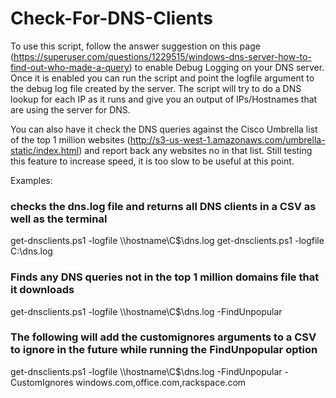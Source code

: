 # Check-For-DNS-Clients

To use this script, follow the answer suggestion on this page (https://superuser.com/questions/1229515/windows-dns-server-how-to-find-out-who-made-a-query) to enable Debug Logging on your DNS server. Once it is enabled you can run the script and point the logfile argument to the debug log file created by the server. The script will try to do a DNS lookup for each IP as it runs and give you an output of IPs/Hostnames that are using the server for DNS.

You can also have it check the DNS queries against the Cisco Umbrella list of the top 1 million websites (http://s3-us-west-1.amazonaws.com/umbrella-static/index.html) and report back any websites no in that list. Still testing this feature to increase speed, it is too slow to be useful at this point.


Examples:
### checks the dns.log file and returns all DNS clients in a CSV as well as the terminal
get-dnsclients.ps1 -logfile \\\hostname\C$\dns.log 
get-dnsclients.ps1 -logfile C:\dns.log 

### Finds any DNS queries not in the top 1 million domains file that it downloads
get-dnsclients.ps1 -logfile \\\hostname\C$\dns.log -FindUnpopular 

### The following will add the customignores arguments to a CSV to ignore in the future while running the FindUnpopular option
get-dnsclients.ps1 -logfile \\\hostname\C$\dns.log -FindUnpopular -CustomIgnores windows.com,office.com,rackspace.com 
